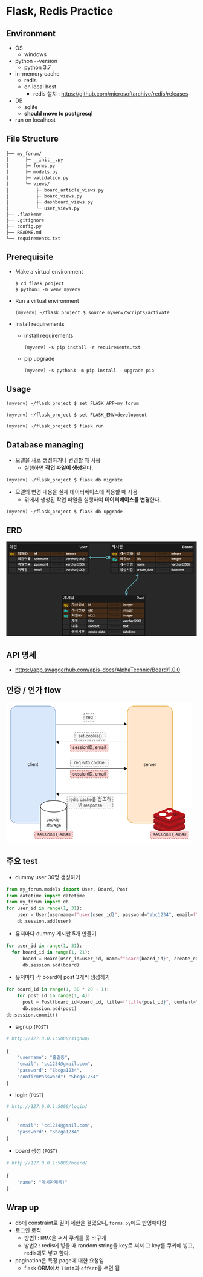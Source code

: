 # Flask, Redis Practice



## Environment

- OS
  - windows
- python --version
  - python 3.7
- in-memory cache
  - redis
  - on local host
    - redis 설치 : https://github.com/microsoftarchive/redis/releases
- DB
  - sqlite
  - **should move to postgresql**
- run on localhost

## File Structure

```
├── my_forum/
│      ├─ __init__.py
│      ├─ forms.py
│      ├─ models.py
│      ├─ validation.py
│      └─ views/
│          ├─ board_article_views.py
│          ├─ board_views.py
│          ├─ dashboard_views.py
│          └─ user_views.py
├── .flaskenv
├── .gitignore
├── config.py
├── README.md
└── requirements.txt
```


## Prerequisite

- Make a virtual environment

  ```shell
  $ cd flask_project
  $ python3 -m venv myvenv
  ```

- Run a virtual environment

  ```shell
  (myvenv) ~/flask_project $ source myvenv/Scripts/activate
  ```

- Install requirements

  - install requirements

    ```shell
    (myvenv) ~$ pip install -r requirements.txt
    ```

  - pip upgrade

    ```shell
    (myvenv) ~$ python3 -m pip install --upgrade pip
    ```


## Usage

```shell
(myvenv) ~/flask_project $ set FLASK_APP=my_forum
```

```shell
(myvenv) ~/flask_project $ set FLASK_ENV=development
```

```shell
(myvenv) ~/flask_project $ flask run
```

## Database managing

- 모델을 새로 생성하거나 변경할 때 사용
  - 실행하면 **작업 파일이 생성**된다.

```shell
(myvenv) ~/flask_project $ flask db migrate
```

- 모델의 변경 내용을 실제 데이터베이스에 적용할 때 사용
  - 위에서 생성된 작업 파일을 실행하여 **데이터베이스를 변경**한다.

```shell
(myvenv) ~/flask_project $ flask db upgrade
```

## ERD

![erdiagram](./_imgs_for_doc/erdiagram.png)

## API 명세

- https://app.swaggerhub.com/apis-docs/AlphaTechnic/Board/1.0.0

## 인증 / 인가 flow

![ERDForum.drawio](./_imgs_for_doc/ERDForum.drawio.png)

## 주요 test

- dummy user 30명 생성하기

```python
from my_forum.models import User, Board, Post
from datetime import datetime
from my_forum import db
for user_id in range(1, 31):
	user = User(username=f"user{user_id}", password="abc1234", email=f"abc{user_id}@gmail.com")
	db.session.add(user)
```

- 유저마다 dummy 게시판 5개 만들기

```python
for user_id in range(1, 31):
  for board_id in range(1, 21):
      board = Board(user_id=user_id, name=f"board{board_id}", create_date=datetime.now())
      db.session.add(board)
```

- 유저마다 각 board에 post 3개씩 생성하기

```python
for board_id in range(1, 30 * 20 + 1):
    for post_id in range(1, 4):
      post = Post(board_id=board_id, title=f"title{post_id}", content="dummy", create_date=datetime.now())
      db.session.add(post)
db.session.commit()
```

- signup (`POST`)

```python
# http://127.0.0.1:5000/signup/
    
{
    "username": "홍길동",
    "email": "cc1234@gmail.com",
    "password": "Sbcga1234",
    "confirmPassword": "Sbcga1234"
}
```

- login (`POST`)

```python
# http://127.0.0.1:5000/login/

{
	"email": "cc1234@gmail.com",
	"password": "Sbcga1234"
}
```

- board 생성 (`POST`)

```python
# http://127.0.0.1:5000/board/

{
	"name": "게시판제목!"
}
```

## Wrap up

- db에 constraint로 길이 제한을 걸었으니, `forms.py`에도 반영해야함
- 로그인 로직
  - 방법1 : `HMAC`을 써서 쿠키를 못 바꾸게
  - 방법2 : redis에 넣을 때 random string을 key로 써서 그 key를 쿠키에 넣고, redis에도 넣고 한다.
- pagination은 특정 page에 대한 요청임
  - flask ORM에서 `limit`과 `offset`을 쓰면 됨

